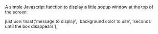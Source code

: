 A simple Javascript function to display a little popup window at the top of the screen.

just use:
toast('message to display', 'background color to use', 'seconds until the box disappears');
